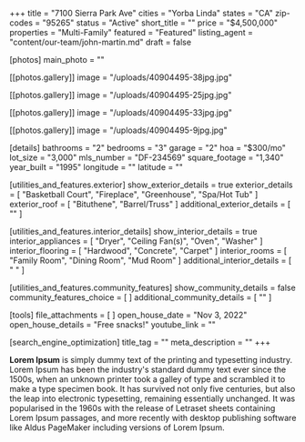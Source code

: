 +++
title = "7100 Sierra Park Ave"
cities = "Yorba Linda"
states = "CA"
zip-codes = "95265"
status = "Active"
short_title = ""
price = "$4,500,000"
properties = "Multi-Family"
featured = "Featured"
listing_agent = "content/our-team/john-martin.md"
draft = false

[photos]
main_photo = ""

  [[photos.gallery]]
  image = "/uploads/40904495-38jpg.jpg"

  [[photos.gallery]]
  image = "/uploads/40904495-25jpg.jpg"

  [[photos.gallery]]
  image = "/uploads/40904495-33jpg.jpg"

  [[photos.gallery]]
  image = "/uploads/40904495-9jpg.jpg"

[details]
bathrooms = "2"
bedrooms = "3"
garage = "2"
hoa = "$300/mo"
lot_size = "3,000"
mls_number = "DF-234569"
square_footage = "1,340"
year_built = "1995"
longitude = ""
latitude = ""

[utilities_and_features.exterior]
show_exterior_details = true
exterior_details = [ "Basketball Court", "Fireplace", "Greenhouse", "Spa/Hot Tub" ]
exterior_roof = [ "Bituthene", "Barrel/Truss" ]
additional_exterior_details = [ "" ]

[utilities_and_features.interior_details]
show_interior_details = true
interior_appliances = [ "Dryer", "Ceiling Fan(s)", "Oven", "Washer" ]
interior_flooring = [ "Hardwood", "Concrete", "Carpet" ]
interior_rooms = [ "Family Room", "Dining Room", "Mud Room" ]
additional_interior_details = [ " " ]

[utilities_and_features.community_features]
show_community_details = false
community_features_choice = [ ]
additional_community_details = [ "" ]

[tools]
file_attachments = [ ]
open_house_date = "Nov 3, 2022"
open_house_details = "Free snacks!"
youtube_link = ""

[search_engine_optimization]
title_tag = ""
meta_description = ""
+++

**Lorem Ipsum**&nbsp;is simply dummy text of the printing and typesetting industry. Lorem Ipsum has been the industry's standard dummy text ever since the 1500s, when an unknown printer took a galley of type and scrambled it to make a type specimen book. It has survived not only five centuries, but also the leap into electronic typesetting, remaining essentially unchanged. It was popularised in the 1960s with the release of Letraset sheets containing Lorem Ipsum passages, and more recently with desktop publishing software like Aldus PageMaker including versions of Lorem Ipsum.
